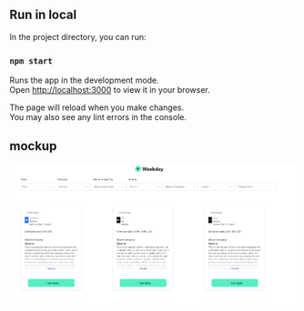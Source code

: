 ## Run in local

In the project directory, you can run:

### `npm start`

Runs the app in the development mode.\
Open [http://localhost:3000](http://localhost:3000) to view it in your browser.

The page will reload when you make changes.\
You may also see any lint errors in the console.


## mockup
![Design](https://github.com/aryan-basu/weekday_assign/blob/master/mockup-images/home_screen.png)
